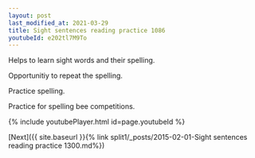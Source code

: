 ```yaml
---
layout: post
last_modified_at: 2021-03-29
title: Sight sentences reading practice 1086
youtubeId: e202tl7M9To
---
```

 
 
Helps to learn sight words and their spelling.

Opportunitiy to repeat the spelling. 

Practice spelling. 
 
Practice for spelling bee competitions. 
 
{% include youtubePlayer.html id=page.youtubeId %}
 
 

[Next]({{ site.baseurl }}{% link  split1/_posts/2015-02-01-Sight sentences reading practice 1300.md%})
 
